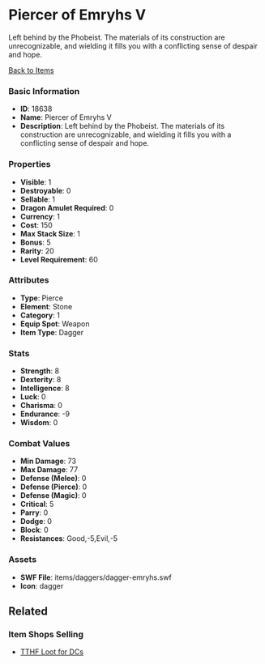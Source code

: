 # Piercer of Emryhs V

Left behind by the Phobeist. The materials of its construction are unrecognizable, and wielding it fills you with a conflicting sense of despair and hope.

[Back to Items](../items.md)

### Basic Information

- **ID**: 18638
- **Name**: Piercer of Emryhs V
- **Description**: Left behind by the Phobeist. The materials of its construction are unrecognizable, and wielding it fills you with a conflicting sense of despair and hope.

### Properties

- **Visible**: 1
- **Destroyable**: 0
- **Sellable**: 1
- **Dragon Amulet Required**: 0
- **Currency**: 1
- **Cost**: 150
- **Max Stack Size**: 1
- **Bonus**: 5
- **Rarity**: 20
- **Level Requirement**: 60

### Attributes

- **Type**: Pierce
- **Element**: Stone
- **Category**: 1
- **Equip Spot**: Weapon
- **Item Type**: Dagger

### Stats

- **Strength**: 8
- **Dexterity**: 8
- **Intelligence**: 8
- **Luck**: 0
- **Charisma**: 0
- **Endurance**: -9
- **Wisdom**: 0

### Combat Values

- **Min Damage**: 73
- **Max Damage**: 77
- **Defense (Melee)**: 0
- **Defense (Pierce)**: 0
- **Defense (Magic)**: 0
- **Critical**: 5
- **Parry**: 0
- **Dodge**: 0
- **Block**: 0
- **Resistances**: Good,-5,Evil,-5

### Assets

- **SWF File**: items/daggers/dagger-emryhs.swf
- **Icon**: dagger

## Related

### Item Shops Selling

- [TTHF Loot for DCs](../item-shops/616-tthf-loot-for-dcs.md)

